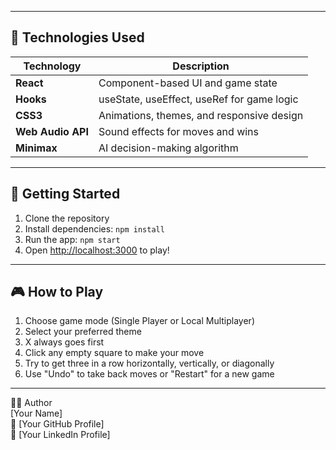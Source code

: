 

---

## 🧠 Technologies Used

| Technology        | Description                                |
|-------------------|--------------------------------------------|
| **React**         | Component-based UI and game state         |
| **Hooks**         | useState, useEffect, useRef for game logic|
| **CSS3**          | Animations, themes, and responsive design |
| **Web Audio API** | Sound effects for moves and wins          |
| **Minimax**       | AI decision-making algorithm              |

---

## 🚀 Getting Started

1. Clone the repository
2. Install dependencies: `npm install`
3. Run the app: `npm start`
4. Open [http://localhost:3000](http://localhost:3000) to play!

---

## 🎮 How to Play

1. Choose game mode (Single Player or Local Multiplayer)
2. Select your preferred theme
3. X always goes first
4. Click any empty square to make your move
5. Try to get three in a row horizontally, vertically, or diagonally
6. Use "Undo" to take back moves or "Restart" for a new game

---

🧑‍💻 Author  
[Your Name]  
🔗 [Your GitHub Profile]  
🔗 [Your LinkedIn Profile]  
